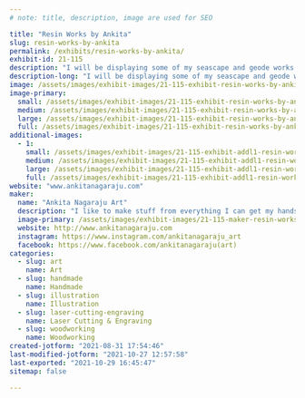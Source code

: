 ```yaml
---
# note: title, description, image are used for SEO

title: "Resin Works by Ankita"
slug: resin-works-by-ankita
permalink: /exhibits/resin-works-by-ankita/
exhibit-id: 21-115
description: "I will be displaying some of my seascape and geode works along with some laser creations."
description-long: "I will be displaying some of my seascape and geode works along with some laser creations."
image: /assets/images/exhibit-images/21-115-exhibit-resin-works-by-ankita-quartz-large.JPG
image-primary: 
  small: /assets/images/exhibit-images/21-115-exhibit-resin-works-by-ankita-quartz-small.JPG
  medium: /assets/images/exhibit-images/21-115-exhibit-resin-works-by-ankita-quartz-medium.JPG
  large: /assets/images/exhibit-images/21-115-exhibit-resin-works-by-ankita-quartz-large.JPG
  full: /assets/images/exhibit-images/21-115-exhibit-resin-works-by-ankita-quartz-full.JPG
additional-images: 
  - 1:
    small: /assets/images/exhibit-images/21-115-exhibit-addl1-resin-works-by-ankita-seascape-small.jpg
    medium: /assets/images/exhibit-images/21-115-exhibit-addl1-resin-works-by-ankita-seascape-medium.jpg
    large: /assets/images/exhibit-images/21-115-exhibit-addl1-resin-works-by-ankita-seascape-large.jpg
    full: /assets/images/exhibit-images/21-115-exhibit-addl1-resin-works-by-ankita-seascape-full.jpg
website: "www.ankitanagaraju.com"
maker: 
  name: "Ankita Nagaraju Art"
  description: "I like to make stuff from everything I can get my hands on. In this exhibit, I will be showcasing some of my Resin and  Laser Art."
  image-primary: /assets/images/exhibit-images/21-115-maker-resin-works-by-ankita-logo-4-medium.png
  website: http://www.ankitanagaraju.com
  instagram: https://www.instagram.com/ankitanagaraju_art
  facebook: https://www.facebook.com/ankitanagaraju(art)
categories: 
  - slug: art
    name: Art
  - slug: handmade
    name: Handmade
  - slug: illustration
    name: Illustration
  - slug: laser-cutting-engraving
    name: Laser Cutting & Engraving
  - slug: woodworking
    name: Woodworking
created-jotform: "2021-08-31 17:54:46"
last-modified-jotform: "2021-10-27 12:57:58"
last-exported: "2021-10-29 16:45:47"
sitemap: false

---
```

